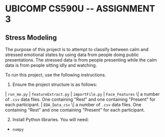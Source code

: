 # UBICOMP CS590U -- ASSIGNMENT 3
## Stress Modeling

The purpose of this project is to attempt to classify between calm and stressed emotional states by using data from people doing public presentations. The stressed data is from people presenting while the calm data is from people sitting idly and watching.

To run this project, use the following instructions.

1. Ensure the project structure is as follows:

\| `run_me.py`
\| `featureExtract.py`
\| `importFile.py`
\| `Face_Features`
 \\\| a number of `.csv` data files. One containing "Rest" and one containing "Present" for each participant. 
\| `EDA_Data_csv`
 \\\| a number of `.csv` data files. One containing "Rest" and one containing "Present" for each participant. 

2. Install Python libraries. You will need:
- `numpy`

